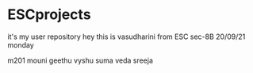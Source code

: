 # ESCprojects
it's my user repository
hey
this is vasudharini
from ESC sec-8B
20/09/21
monday

m201
mouni 
geethu
vyshu
suma
veda
sreeja
